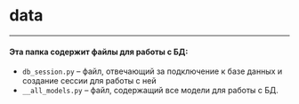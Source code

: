 # data
---
#### Эта папка содержит файлы для работы с БД:
-  ``db_session.py`` – файл, отвечающий за подключение к базе данных и создание сессии для работы с ней
-  ``__all_models.py`` – файл, содержащий все модели для работы с БД.
